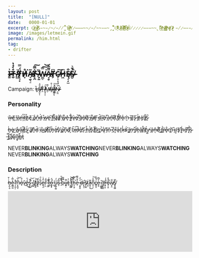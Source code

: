 ```yaml
---
layout: post
title:  "[NULL]"
date:   0000-01-01
excerpt: Ç̸̴̴̵̵̵̷̴̸̷̩̣̘͔̟̈́A̶̵̴̸̴̸̸̵̷̷̴̴̹̬̝͉̮̳̍͛͠S̵̴̵̷̴̷̵̸̸̫̮̀̓̉̚T̷̷̶̸̷̶͖̗͠ ̷̶̷̸̴̸̶̸̶̨̭͉̙͊ͅY̷̶̶̶̴̴̷̵̸̴̴̵̶̴̡̧̠̞̮̏̔̊̌̎͘Ọ̴̷̶̶̵̴̶̵̶̵̮̓̅͌͂̚U̴̶̵̷̷̷̸͉̒̚͜R̸̸̷̸̴̸̷̸̷̴̶̴̷̛͔̼̱͔̎͛͒́͠ ̴̶̷̵̵̷̷̴̷̴̴̵̶̟̦̜͔̽̓̅̄̎̓B̴̷̵̵̴̷̸̶̴̸̵̷̷̠̙͔̣͉̓̄̏̈́ͅÜ̸̷̷̷̷̶̵̶̴̴̢̮̈́̅̀R̵̶̸̶̵̵̴̸̴̵̭̖͎̎̒̆ͅṊ̴̷̶̷̸̷̴̷̴̶̖͚̳̂͗ͅI̸̷̶̵̷̴̵̴̸̷̵͚̥̭͎͛͑̅͑N̶̵̸̵̴̸̷̶̡͈͖͖͐G̶̸̴̷̴̷̴̷̴̸̵̵̮͈̻̦̓̄̽ͅͅ ̵̸̷̶̵̵̸̴̷̫̖̬̈́̆̚G̶̶̷̴̸̸̸̵̩̤͕͉̃A̵̸̶̴̶̷̴̵̖͙͉̎̕Ź̷̴̶̴̵̴̶̶̶̶̶̡̝̗̥͂́͘E̶̸̶̷̸̵̶̸̵̡̱̗̙̰͆ ̸̸̶̵̷̴̶̴̵̵̶̣̮̻̗̹̒̓͑U̷̸̶̷̴̶̶̶̷̵̷̱̻͕͉̦̹̓͆P̸̵̴̴̸̷̵̷̯̼͊̾̚O̴̴̵̸̶̷̷̸̸̵͔͇͙̊̇̕͘N̶̸̸̶̴̶̶̶̸̴̸̵͓̠̭̽̓̂̕̚͜ ̷̸̶̵̴̷̴̸̸̶̸̵̸̧͍͉͈͛̒̏̓̀͜O̵̸̷̴̴̸̵̷̶̴̵̶̷̖̮͉͎͎̮̊̑̅͝U̵̶̷̶̸̴̸̶̴̶̧̜̬̹̤̍͜R̶̸̸̴̶̷̸̷̼͚̺͐̈ ̴̶̶̵̵̷̵̸̸̬̋̄̉͑̇S̶̸̸̶̸̷̵̶̶̷̴̷͔̪͊̌͗͒̍̑ͅṒ̶̸̴̶̵̶̵̵̴̶̸̷̵̭̩̜̈́̑̒ͅͅU̴̴̷̵̴̵̵̵̴̶̖͚̪̜̐͌́L̶̷̷̵̵̷̵̶̴̷̴̴̷̝̲̝͔̈̀̔̍͘͠S̷̴̷̸̶̷̴̵̷̵̵̸̛͉̺͎͇͙̺̊͂
image: /images/letmein.gif
permalink: /him.html
tag:
- drifter 
---
```


## I̷̶̴̶̷̱͗T̴̶̷̴̴̶̵̷̬̊̀̉̔ ̷̸̵̵̷̷̻̓͛Ṭ̵̴̷̷̸̷̵̸̘͙̈́̿H̷̶̸̵̸̴̟̊͘Ã̶̴̸̴̶̴̷̶͉̱͉̠T̷̵̵̸̶̸̷̶̸̞̯̽̅͂͠ ̴̶̷̷̷̸̵̧̱̄̏W̴̴̴̴̵̶̵̷̵͇̠̿͘͠͝A̷̶̵̴̸̶̴̴̷̘̥̎̃̄̀T̸̵̴̶̴̗͆C̸̵̶̷̵̷̶̵͕̠͎̘͠H̶̴̴̶̷͖͆Ę̴̷̶̵̵̴̷̸̶̜̦̫̐̕S̶̸̴̴̵̷̸̶̮̉͊͛̚

Campaign: L̴̵̶̷̴̬̏Ê̸̸̶̵̸̶̶̵̷̵͓̫̋̉ͅͅT̴̴̷̴̴̷̯͊̇ ̷̷̴̸̶̸̶̷̷̵͙̝͔̓̌͠ͅM̴̶̸̴̵̷̮̍̊E̷̷̸̶̸̴̴͎͑͗̐ ̵̶̶̷̸̵̷̸̵̵͖͚͔̘̈́͗͠Ȋ̷̸̷̸̵̶̷̘̺̓Ṇ̶̴̸̴̴̴̸̷̷̯̰͗̃̚

### Personality

w̶͔̏ĕ̸͖ ̵̛̱ŵ̴̲r̶͓͑i̴̧̊t̶͔̔ȟ̸̺ę̸̄ ̷̻̈a̷͍̾n̵̰̐d̷̫͐ ̶̖͒w̷̪͘ë̷̢ ̷̪͝f̵̞́l̷̮̽â̷͈ḯ̸̟l̸̛̗ ̵̩̕w̵̳͌e̶̞̽ ̶̯̂l̶͔̐i̷͎͂v̶̟̀e̸̱̚ ̶̮͌ā̶̡n̸̢͐d̸͈̏ ̶͍̍w̸̺͌é̷͙ ̵̝̃d̴̼̑ḭ̴̉ȅ̸̖ ̶̗̅a̷̮͛ṋ̶͝d̸̦̈ ̸̰̄f̸̹͒ŕ̴̦o̵̯̾m̵̮̀ ̶͛ͅu̸͚͆ş̴̋ ̶͎́h̸̼͛e̸̮̍ ̸̩̇i̸̻͂s̷̮̚

h̶͍̍ė̴͓ ̷͖̃w̶̻̒a̴͔̋i̸̪͂t̵͈̆s̴̝̈́ ̸͇̇a̸̳͝n̴̯̍d̵̩̑ ̴̹͑w̷̐͜a̸̟͠t̶͍͝ć̵̬h̷͓̍ë̸̯́s̸̨̔ ̵̟̇a̵̳̚n̴͓͆ḏ̸́ ̷͕͒b̷̠͂i̶̲͠d̶̜̀e̸͈̔s̷͂ͅ ̷̼́h̵̤̊i̸̫̍s̵̢̎ ̸̱̾t̸̮͆ī̴͜m̷̳̚ę̸̔ ̴̗̓ĭ̵̤ň̵̠ ̷̅ͅc̵̖̐r̶͙͒a̵̘̒c̴̫̄ḳ̶̾s̷̬̈́ ̶̻́ĩ̶̪n̷̖̕ ̵̭͒r̸̯̈́ė̶͕â̷̼l̸̗̐ĩ̴̦t̸̛̠y̵̺̕ ̶̱̈á̵̢n̶͔̑d̸̊͜ ̶̻̏f̴̳͐r̴̙̀o̶̢͋m̵͇͝ ̷̍ͅu̸͇̓s̸̡̃ ̴͍̌ḩ̴͑e̸̫͝ ̶̦͝į̷̚s̴͙̀ ̶͖̿t̵̻͝a̸̭͂ů̷͎g̵̞͆h̴̳͊t̵̘͗

NEVER**BLINKING**ALWAYS**WATCHING**NEVER**BLINKING**ALWAYS**WATCHING**NEVER**BLINKING**ALWAYS**WATCHING**


### Description

h̶̡̰͔̮͗̍̄e̴͖̻͚̽̿̍ ̴̖̜͍͕̓̽̕m̷͔̭̼̘͆̍̅͝o̵̞̍̇̐v̵̎͜e̶̯̽́̑͜͜s̷̟͓̠̍̊̚ ̷̜̻̉̀͝c̸͕͒ͅl̸͚̮͈̇͘͝ǫ̸̭͛̅s̷̹̅̏͑̑ė̴̺͉̫̋̉̇r̷̜̯͂͂̓ ̴̯͖̂̂t̷̛͖̣̄̾͑o̶͚͓̟͑̈́ ̵̛̺̀̀ͅú̴͙͚͙̺̈́͘ş̵̅̂͠ ̷͓͒͊̓̎b̴̖̅̿̚u̶̼͍̦̿ẗ̶͈̔ ̵͓͚̺̔̓̽͝t̷̪̯̜̃̏͝h̵̨̛̠̱̗̅͌͝e̶̓̌̎͌ͅ ̶̧̮̥͈̈́̈́ḍ̴́į̶̛̥͔s̴̡̤͇̃t̷͇́̕a̴̮̟͔͌͜n̷̟̹̹͆̐͐͝c̵̳̫̝̈́̆̅ė̷̞̥̽͆͂ ̷̨̺̳͍̊g̵̛̞̺̪̑ṟ̶̟̮̋̽̓ͅǒ̵̡͕̭̊̐̚w̸̮̝̤̋̋s̸̢͍̼̻̿


<iframe width="100%" height="166" scrolling="no" frameborder="no" allow="autoplay" src="https://w.soundcloud.com/player/?url=https%3A//api.soundcloud.com/tracks/82499147&color=%23220705&auto_play=false&hide_related=false&show_comments=true&show_user=true&show_reposts=false&show_teaser=true%22%3E</iframe><div style="font-size: 10px; color: #cccccc;line-break: anywhere;word-break: normal;overflow: hidden;white-space: nowrap;text-overflow: ellipsis; font-family: Interstate,Lucida Grande,Lucida Sans Unicode,Lucida Sans,Garuda,Verdana,Tahoma,sans-serif;font-weight: 100;"><a href="https://soundcloud.com/katashi-san" title="Katashi San" target="_blank" style="color: #cccccc; text-decoration: none;">Katashi San</a> · <a href="https://soundcloud.com/katashi-san/bleach-ost-on-the-precipice-of" title="Bleach OST On the Precipice of Defeat" target="_blank" style="color: #cccccc; text-decoration: none;">Bleach OST On the Precipice of Defeat</a></div>

ḧ̴̩̞̘̲́̄e̵̟̩̅ ̴͓̗̑w̴̫͊̾r̴̜̖̃i̵̧̦͂̑t̴̨̢̏̌̄̏h̶̖̣́͌͠e̵̮̜̼̹͂̌̅̔s̸̪͈̾͂́ ̵̻̈́͌̾͝ȃ̶̙͎͔n̶̛̰̹̗͋d̸̛͉͚͛̉͆ ̸̦͈̓̉̂͝h̸̗͈͗͂͌̂ę̶̱̪͛̓͝ ̴͓̿̂̈́͝f̸̛̠̦͈̬̾̏̇l̷̻̼̗͆̚ä̷̧͉̮̙̽͋͘i̷͉̲͂̕l̶̗͈͕͋͝s̶̡̺̘̉̌̇̈ ̴̨͉̣̭͆h̸͚̊̿ę̶̛͉̫̀ ̴̤͎͐̄ĺ̵͎͈͕i̸̘̍̀v̵̝͚͕̬̋̃̓e̵̪̻̅̅̑̚s̸̙̝̞̈ ̴̨̮͑̉̔͆ͅã̸͇̫̰̳̀͝n̶̻͓̈͒͝͝d̴̟̹͓̎̿͌̀ ̵̰̋h̵̻̼͝è̸̳̣͠ ̴̖̂ͅd̵̝̘͓͙̔͊́ị̴̘̜͙̓̏͆e̷̛͇̠̟̓̐̌s̶͔̞̞̜̃̔ ̵̻̜̓͝ǎ̶̤̜̠n̷̛̼̏͝d̵̻̟͝ ̴̝̦̑̾̋h̸̡̯̞̆̾ė̸̡̓ ̷͈̺͕̬̍́̈́į̵͛̏̋ś̴̢̖̘̩̾͋͒ ̶̢̖̲̏́͘u̵͓͇͕̻̾͑͐n̵͍͈̗̻̿͆͛̽h̷̰̼̗̤̏͝e̵̬͍̳̱̒a̷̟͈͍͒͛͂̄r̶͕͕͇̿d̶̳̽̏͐̉

AS**WITHOUT**SO**WITHIN**AS**WITHOUT**SO**WITHIN**AS**WITHOUT**SO**WITHIN**AS**WITHOUT**SO**WITHIN**AS**WITHOUT**SO**WITHIN**AS**WITHOUT**SO**WITHIN**


### Story

h̷͚̜͚͆̈́͑͒͋́̍̿ė̸̦̯̞̪͌͋ ̶̝̼̘͙̈́͐̆͗͝ľ̵̛̮͖̣̪͔̝̀̄̽̐̂͜ȏ̴̩̦͖̺̝̟́͛o̵̱̖͉̰̣͈̖̳̻̩͍̊͗͒͋̏̋̃̈́k̴̨̪͈̺͎͖̒̚ͅȩ̶̙̩̻͍̯̥̾͛͑̈̔̈́̾̎̂͝d̸̦͖͓̭̠̩̩̼̭̔́̈́̾̄̀̀̾̈́͘͜ͅ ̴͍͈̣̃̏̃̈́̌̅ų̸̣̩̱̫̺̥͗͋̾͐̅̚͜͝ͅͅp̷̱̣̩̪̮̼̜̻̆̆̅̑̀͂̚ǫ̸̡̧̢̛̺̗͍̲̣͖͒̐͌̌́̅̏ņ̴̡̱̝̮̯̮͉̤͉̔̋ ̴̠̤̥̺̩̞͇́̓́͗̅̊͛͊̚͜͜͝͝h̸̨̡̘̫̙̮̗̝̃͌̃̌̑̊͐̍̄í̵̛̮́͆̋́́̾m̵̖̈̈́̐̍̓̑̚͝s̶̛͇̞͚̣̗͗͑ȩ̶̨̳̠͍̩̘̗̀̈́̓̿͋l̵͉̤̥̮̘̤͍̋̊f̵̳͖̙͙͉̒ ̶̫̜̋̂a̶̮̽͌̈́͜n̵̜̥̞̊͑̔̀͝d̴̫͙̰́̈́́̽͌̔̈́̃̍̚ ̸͚̙̹̱̜͍̌̋͊͠t̶͔̺̖͇̏̅̚ͅr̸̛̻͈͗̓̓̍̕͘ȅ̵͎̓̉̏̇͗͆͝͠ṃ̷̻̪̯̖̝̪͔̫̗̞̋̒̀͂b̵̧̳̱̦̤͍̘̞͍̿̈́̿̇͐̓̏̚͝ͅl̵̢̝̜̪̝͉͋̑̓͆́̂̓̄̽̈́͠e̶̤̤͆̐͒̑̂d̵̡̞̦̞̭̟̯̺̤̠̈́̈̒̓̀͛̐͝ ̷̢̹̪̅͒́́̈́a̸̬̭͍̯̾̋̎͗̿̽͊͆̾̏ń̸̨̼̬̘̠̖͉͉̤d̴̛̛̰̭̣̪̙̺͓̂͗̔͐̇̾͒͘͝ ̵͍͓̩̳̿̌̂̎͆s̶̖̭̘̺̝̰̐̈̀̌̓͆̈́̎̋͝͝ͅͅͅȟ̸̢̼̥̺̽̃̾̑̆̐͝͝ǫ̵̥̣̰͉̹͖̜̮̈͛́̌̕͜ͅo̵̤̾̊̋̒̀̄̕͜͜͝ḵ̸̱̀͛ ̶̢̱͓̊͒͆̽̾̕u̵̧͇̟͂̔ǹ̶̡̛͍͐̋̌͐̉͝͝t̶̛͇͉̯̃̊̓̊̄́̍̃̒̉i̴̮̖̪̺̟̅l̶̙̣̝͋͊̂ ̷̹̤͇̖̯͈̲̀͒͑͠h̸̗̬̱͚̝̺̳̬͝ȩ̷̡̧̡͔̟̼̲̀͛̐͂̑̇͋̽͊͊̚ ̶͕͈̳̥̹̯̔̃̉̈́͜i̷̮̣̋̂̈́̔̑̈̈́͑͊̕͜͜ṡ̴̨̡̤̳̟̣̞̏̔̇̀͝ ̵̣̯̬̪̥̐̔n̷̼͓̐̄̎̄͛̏̈ǫ̸̧̨̡̮̠͈̻͖̀t̸͓̫̖̬̭̗̮̣͆̌͑̂́̅̒͘ ̸͈͕̭͍̝̲̦͚̝̓̾͗̕̕ͅẁ̷͍̯̗̯̼̳̠̪̤͝á̶̡͇͕̞͎̥̙̼̮͝ͅs̵̥̩̘̱̻͔̈́̾̓̂̉͐̎̀͘ ̵̛̳̭̃̾́͂͑̚ṉ̴̞̪̰͛͆̈̊ṑ̴̢̻͕̲̰̤̙̎͐͆̌̉̚͝ͅͅt̵̆̇̓́́̇ͅ ̴̝̱̜̹̜̃w̶͔͕̞̝͇̏́̂̆̀̕͠ͅh̴̖̹̎̕͜͝a̶̠̰̞̫͈̝̎̅̐̓͛̿̿ţ̸̛̘̙̹͔̳̖̻͚̓͆͑̏ ̸̨͈̯̰͕̀̆̓̈̇̆͆͛́̂̀͜h̵̰͖͚̼̝̼͖̪͂̈͆̄̐̊̐̆͝͠e̸̳̲̖̬̮̻̩͍̖̠͛͂̀̕͜͝ ̵͓̼̻̹͒s̷̛̗̥̞͉̻̠͚͔̥̾̔̂̌̈̆̔͛a̶̡͑͋́̎͠͝͠w̶̢̹͓͓̦͕͔̗̯̥͗̏̒͛̚̕͜

ḩ̸̛̺͍͚̘̓̔́́̇͊͂͆͜͝͝e̵̪͎̞̠͇͂̀ ̶̬͓̳͖̫͓͐̈́̄͝͠ş̶̻̼̩̻̮̜̗̥̤͖͋ă̶̡̮͔̹̼͐̀w̶̧̟͈͈̌̓̽̄͒́̂̍͠ ̶̨̳̘̮̒̽͂̒͊̕w̶̺̙̎̎̒̓́͊̃̀h̸̡̧̨̲̣̩̭̼͋͂͜à̵̦̏̇̀̄̃̓̐͗t̷̢̳͓͕̬̺̖̾̀ ̷̧̓͂̀̀̓̊͋͆͘̕͝h̴̰̞̳͖͙̟̪̹͇̎͋̈́̈́̄̚͜ē̵̢̮͉̙̲͕͍̞̠͉̉̔̓̀͛́̐ ̶̱̹̐͛̎͗̇͐̆͝ͅẃ̶̦͇̎͒́̀̓̋ä̶͍̺́̚͠͠ṣ̴̲͂ ̶̺̻̦̗̙̫̹̏̽͊͋̽̑̽̀̎̒͝ň̸̨̥̉͌̆͆̉̈́͠ơ̴̡̢̨̰͖̝̣̗̥͉͐͌̆ţ̵̡̡̺̻̠̝̉̀̊̈́̕ ̸̧̣̞͙̹͔͕̲͉͉͈̏͆̈̀͐̿̓̕̕͠t̴̼͕͚̰̹̪̣̬̒͠h̵̠̟̣̗͖̭͓͕̱̊̄̓̅̎̒̆̆̔̉̕e̸̢̘̤͈͛̍̄͂͗̿̈̕ ̸̢̗̯̮͓̪̼̫̫̋̈́̇͌̈́̊̾̒̏̚ö̶̩͚̫̜͕̳̯̥̫͉̪̏ṅ̸̨̮͈̪̟̤̘͔̬̝́̉̉͌̍͋̓̀̍̚͜e̴͍̱̖̺̭̥̤̽̊̓̀̋̓͌̕͜ ̶̨̢̫͕͖̜͔̗͋̈́̄͑́̄͝b̷̧͎̖̘͔̹̗̲͆̒̄͛̂̂̉̀ẽ̵̞̪̫̈y̵̡̨͕̰̰̞̟̩̬̑̀̃͐̃ȯ̴͉̻̞͍̺̝̑͋̈̓̽ņ̴̡̳͔͍̩̺̲͉̊̐̒͒̚͘d̴̨̨̛̛̼͚͔̞̳̬̄͌̀̐̓̕̕͠ ̷̬̞̠̣͚̜͉̪͈̺̻̿m̴̢̱̯͇̪̹̠͍͍̰̲̿̑̇̕̕a̸̢̨̧͖̯̮̘̳͎̪̯͂̈́̈̊̈́͝n̸̥̈͂͆̓̔͌͘̕͘y̷̢̗͕͍̳͖̹͉̦̫̖͌͂̀͂̂̋ ̵̗͙̪͙̦̯̓̏̉͆̑́͝a̶͈̻̞̩͙̦̋̔͐̐́͝n̷͍͙͔̖̾̿͌̔͗d̵̡̛̥̥͕̮̰̪̦̥̖̦͂͑̓͘ ̴̡̢̞͙͎̼́̍̓͂h̸͈̎e̸̢̹̖̱̫̥͖̦̯̅̀̔͛͑̀̋ ̶̢̼̳̋͒̿̑̑̆̌͐̚͝w̷̮̘͇̭͍͎͉̾̉̈́͑̈́̽̓̽̕̚͠a̷̧͚̤̟̐̓̓͂̀͆͠͝s̴͈̦̘͕̹͚̙̟͇͙͋̀̽̑͜ ̶̙̾̎͆̐̍s̴̡͍̺͍̟̤͛͂t̴͎̫͕̺̓̅̎͆̾͗̉̽̄̕͝i̶̥̘̠̣͈̯͉͚̣͚͌͆̊̃̂̏͂ͅl̶̺͇̜̈́̀̊͘̚͠ĺ̸̦̹̌̄̔͂̀̌̉̔̆̕

ENDLESS**NAMELESS**ENDLESS**NAMELESS**ENDLESS**NAMELESS**ENDLESS**NAMELESS**ENDLESS**NAMELESS**ENDLESS**NAMELESS**ENDLESS**NAMELESS**ENDLESS**NAMELESS**

### Drifters

f̶̡͕̪̲̾͐̉̍r̴͓̹͖̒̀͂̏̂͐̚ọ̴̙͖͈̲͈̯̉̈́͊͊͆͐̀̿̚͜m̷̨̗̻̝̠͎̓́͆͑̅́̂̓̕ ̴̣̻̭̾̄̇͝ë̸̤̹̙́̈́̇͜͝m̴͙̎͊̚p̵̛͓͎̩̹̳̀̀́̀̽t̴͖̗̭̫̲͖̮̘̼͛͗i̷̯̫̦̲̥̘̼̚n̸̼̞̫̒̒͆̆̏̌͠e̵̙͕̤̗͕͔͔̎̚s̸̺͛̏̏s̵̛̭̑͗͘͠ ̵̝̦̻̜̭̣͇̖̣̈́̌g̶̥̳͓̠̺̩̹͉͌͒͘͜͠r̴̭͙̖͖̗̐̉͘ǫ̸̛̻̰͎̙̫̞̏͛̔̉͘͘w̴̲̠̹̤̻̲̎̍͌̂s̷̨̯̦̙̗̩̏́̔̑ͅ ̴̀͒̍̐͒́ͅs̶̢͍̏̒͂͝u̸̢͚̔̊͑̄͂͋̈́̃b̷̼̜̜͖̞͈͚̒̈̚͜s̵̬̯̘̆̎͋̉̊̾͊̐͝t̴̨̮̱͔̻̹͈̟̉̇͛̉͆ą̶̘̲͙͎̞̹̭̗̅̈͘n̵̨̰͔͍͈̐̽͗̑̓c̶̪͉̤̲̠̪̈́́̓̄͘͝e̵̩̾́ ̵̬̗̯̜̀̅̔̂̅̔̎̉̚a̵̛͊̄̐̉͜n̴̲̱̞͎̻̘̖̯̊̌͗͠ď̷̨̟͔̭̝̜͚̦̻̈͂̑ ̶͉̜̘̏͒̐̈̐̿̑̚̚f̸̛̛̜̥̭̫̩̺͔̰͇̋̉̋͝ŗ̵̨͇̅͆̿̅͐͘̚o̵̩̣͓̗̲̻͕͒̽̉̀̓͘m̶̹̦̓̃̄͊͋́͝͝ ̵̨̟͕̉̀̚͠ȯ̴̬̱̜͈̜̭̟͐ũ̸̻̰̍̆̍̏́́͊͠r̴̳͕͖̖͓̣̘̉̈́̅͋̽̈́͌͘͠ ̷̫̩͚͉̹͎͓͈̫͐̑͊́̾͋͘͝f̵͔̤͖͉̰͎̍̍̈̔̀́̚͠l̸̡̨̫̯̤̟̦̾̋̇̄e̴̹͕͕̰̬̘̿̈̈́s̵̳̬̜̱͓̙̦̮͉͌̀h̷͖͎̼̻͔̗̺̳̦̓̍̄̃ ̶̡͍̝͂͊̌̽̐̂͆͗͗ͅḩ̶͉̤̹͉̊̕͠ͅe̸̲̔ ̵̨̭͚͉̖̖̜͇̻̈͘ï̷̧̪͈̼͚̲͍̲͔̒̏͐͆̚ś̵̡̡͇̯̺̞̥̫ͅ ̷̥̰̱̞̙̞̩͗̆ͅf̵͈̒̐͊̑͝r̴̦̎̀̈̓͑̒ͅè̷̢̧̼̩̜͘e̵̫͘ḑ̵̘̹̀͘

t̷̚͠ͅh̵̡̻̫̯̣̰͆̇̍ê̸̩̫͈̐͆͗͋̏̚͝͝ ̸͚̭̣̆̎́͑͌̌w̷̧̱̲͚̋̾͆̈́͛ă̷̭̤̏ṱ̴̏́͘c̴̨̘͚̟̝̫̼̼̈́ͅh̸̤͖̼́̑͐̈́̓̈́̑̈́͘e̵̛̝̙̞̒̈̾̔͋̎̕͝ȑ̸̢͉̹̮̗͘͝ ̵̜̬̲̞͖͓͗̇͑̕̚͝ṡ̵̛̞͕͙̻̖͚̽́͘t̷̢̡͎̬̖̮͒ỉ̴̢͍̲͔̂̒̅̑͋̏̈́̚r̴̖̝̲̈́͝s̵̼̗͖̙̦̑̋͊̄̍͝ ̴͚̬̌t̴̳̳͍͑͛̎̌͜͝h̴̩̪̲̤̱̳̒́ͅè̷͍̘̭̼̲̺͚͒͌̿͑͘ͅ ̸͈̐͋́̊͠w̸̜͎͓̲̐͊̒͜ö̸̞́́̑̍̈́̇̾̋̀r̸̨̨̛̥̪̻̗͓͐͆͊̒̇͝͝l̸̟̹̣̱̎̌͘d̸̦̖̳͎̯͔͊̀͘͜ ̶̣̜̘̟̼͎̥͗́̃͋̈́́̚q̶͚̱̩̬̥̦̩̓u̷̢̥͉̖̼̪̱̫̠̽̂̄ĩ̵̜͓̆̿̈̈v̷̘̩̋̅͘è̴̢͇͓̣̄̎̿̎̿͐̓̈́ŕ̵̛͍͗s̸͉̟̻̐͊̏ ̴̫͋̇̑͗͛̈̕͠ͅḯ̴͈͎̙̲̯̹̣͆͌̀̒͝n̵͈̭̞͔̳̄̎̾̉̾͜ ̴̧̨̥̬̫̰͋̎̓̈́͊͝ą̸̻͓̭͉̯̹̈́̈̅̒͌̚͝n̵̳͙̣̲̻̹̣͊̋̑̄̚t̵͖͓͚̺̟̫̮̜̽̄͗i̵̻͐̌̇̇͆͑̓̕c̷̢̣͙̰͍̱̾͐i̶̞͈̺͙̦̦̭̽̚p̶͇̝̖̙̳͖̻̦̓̎̎̂͝a̸̡̜̫̲̲̦̬͙̮̔͑t̴̛̙̭͚̮̯́͌̈́͒̀ḯ̵͍̳̩̩͊̃̃́̾͊o̵̬̓n̶̤̫̓

**BLOOD**AND**BONE**AND**BLOOD**AND**BONE**AND**BLOOD**AND**BONE**AND**BLOOD**AND**BONE**AND**BLOOD**AND**BONE**AND**BLOOD**AND**BONE**

### Relationships

h̴̟̤̿͑̈e̵͕̲̺̱̙̭̲͖͂̀̈́͊̒͜ ̶͓͓̣͆̔̓̇̽̓͌́͜ơ̵̤͖̪̗̬̱͊̍̓͑̿f̵̗̰̲̻̦͆͒͜ ̸̧̨̖̖̳͕̜͇̘̄̿̊m̶͚̬̬̤̣̤̋̆̒̌̅͆̏́̂a̸̢̪̝̗̫̙̭͑̂̌̔͌̃̀̈͘͠ͅn̴̠̭̻̘̥̣̣̤͊͂̇͆̓̒̆͌͗͜y̴̞̞̤̽̎̃ ̵͙͚̭̳̣͉͓̯̞͌̌̊̾̈́̾̐͆͘m̴͔̗͓̦͇̈́̎͜ǫ̸̼̞͔̦̹̼͓͕͒͌̈͊̈́͐́̃̊̕͜ͅu̵̩̫̙̼̽̍̓̽̀̆͘͝͝͠t̵̰͗̐ḧ̶̤͙̭͙́̀̄̈́̉͜͠͝ͅs̷̨͎̲̎̀͒̈́̀͆́̂̕͝ ̸̘̲̬̯̠̋͑̇̏̇̑̅͘ŝ̵̛͖̙̟̜̙̖͚̿̈̂̓͛͝p̷̰̹̙̠̟͚͍̞̤̗̎̄͆͒ĕ̷͚͙͓ȧ̶̫̲͖͙̹̟̤̺̗̪k̸̻̺̥̲̘̳̦̬͙̪̬̆̇̿s̸̗͒̓̒̋͋̎̈́̉ ̷̥̐̿w̴̢̺̪̫̱̮̟͐ͅe̴͉͕̪̼͖̊ ̴̮͚͖̘͙͔̔̌̒̅̆͘͜͜b̷̢̝̪̫̮̙͍͉̗͖͑͂̋͐͛́ͅṓ̸͎͜͜w̴̛͎̹̮̳̯̦͎̩̍̓̊̃͠ ̶̧̣͔̺͛͌̍̿͑̽̏̚͝i̵͕̔͗̀̐̚͝n̵̜͈̦͉͖̾̉̈̓́̽̾̔̉͂͜͜͠ ̶̡̹̥͉̼̺̦̫̜͑͜ạ̷͉̺̹͔̓̚̕w̷̡̯̹͎̟̘̍̓͘ę̷̛̗̏̈́̐̎̓͂̀̓͝ ̸̙̱̬̳͉̩͆͗͐̀̓̏̌̚ă̷̯̪͎̟̟̻͓̪̈́̊̐̒͗̅͠ͅn̷͙̱̻̿̋̈́ḑ̴̛̪̫̣̪̟̏͆̑͒͆̓̄̚͝ ̵̢͚̬̺̱̑̽̑̏̄́̾͗̕͘w̵̛̺͈̘̰̗̗ͅẽ̴̤̤̯̮͎̤̦͑̔̊̏̎̓̾̚͝ ̶̛̬͙̔͒̉̄͋̔̄̽͑͝a̴͚͖̜͙̐̎ŕ̴̢͈̲̥̝̭̭̩͛̇̊̀̔̒͑̏͝e̷̢̦̣̗͉̙̱̠̩̫̊͂͑̓̄̆͒͛͘͜͝ ̵̘͚̠̦̙̰̀͊̓̏͒̃́̀̉̈m̴̡̛̮͔͎̱͚̣͔̹̻̬̀̑̇a̶̹̙̬̙̖̰̤͎̓d̵̲͓͚̐̔ê̵̟̭̼̣̠͚̓̀ ̴̢̲̮̞͈̭͈͖̮̖̐́̽̽ẁ̶̢̢̧̞͙̩̙̰͊̑̐̃̕h̵̢̛̼̬̥̘̬͓͈̞̐̀̽͛̋̾̍̐͜͜͝o̸͈̯̼͙̟̹̼̰̻͍͒ͅl̵̠̩̣̅̎̀̉̎͑͂̌͘͠e̸̥̗͔͎̥͙̖̝̰̝͌̈̉̀̒̈́͆̕

t̷̡̢͖̫̮̪̺̓̌̈̔͐͛ḩ̴̢̡̨͓͍̗̝͔̞̠͂ę̷̭̠͇̤͇̲̀ ̴̛̰̼͔̾̈́͗̌͌͗̈́̎̕͘ḟ̸̮̻̮̳̮͙͎̼̇ơ̷̞̫͇̩̲̊͂́̿̓o̴̢̲͖͕̟̺̘̺̪͇̐͊̎̀̾̌͌͐̕͘͠ͅḻ̶̨̧̭̮́ ̵̦̲̘̼̮̘̣̟̤͎̂͝d̴̛͙̟͚̱͚͔͎̅̂͊͜͝͝͝ͅo̵̢̧͈̜̖͙̣̙̣͊̆ę̴̗͇̳̞͐͛͗̉s̴͔̍̾̏ ̶̦̬͖͛̈́̒̋̈́ṋ̷̨͈̱̩̒̔̊̕ò̴̝̭̳͓̙̟̦̲̤̫̗̐t̵̖̝͚̮͙̼̦̏̐̈́̑̃͒͐͘̚ ̶̩̪̲̋̉͆͆̓͑b̶̨̡̭̫͂͑̄͒͋͜e̷̲̥̬̋͛̂͑̎̄͒̅͆͝ͅń̴̢̗̳̖̦̥̀͒͠͝d̴̰̪̲̫͍̯̀̊̔́̽̒̕ ̷̥̳͉̟̳̘̬̲͒́̓̌t̴̛̬̏̾̀͐̐̓͂̓̀h̵͎͎͙̝͙̖͔͚̞̑̐̋͆̒̚ͅè̵̛̱͖͊̀̌́̐̐͆ ̴̪͓̮͖̩̼̪̼̫͆͗̒̄̔̒̚͜f̷̛̲̖͔̠̌́̐̽̉͋̊͒͑ơ̷̡̢̟̿́͗̏̈́̓̓͒ͅo̴̩͍̬͎̟̳̲̦̝̱̘̓̈́̀̓́̿́̐̈́l̷̛̥̦͖̣̟̀̀̑ ̶̨̠̲̗̯̺̞̜̟͒s̵̘̤̳͎̭͖͔̲̤̤̅͆̉̾̿̏̒̂̕̚͠t̶̡̮̥̞̐̿ą̶͈͕̱͓̬̞̖̮̙̒͆̐́̃̿͠ͅņ̵̛͈͋̀̎d̵͙͔̰̟̅̽͝s̴̨̛̞̪̗͍͖̟̥͔͚̀̽̕͘ͅ ̷̘̩̥̪̮͇̝̟͎̔̇̔̔̏̈͌͗̓t̵̩͔̉͆́́̔͒̄͊͠ͅḧ̴̢̡͍̹̝̫̺̙͔͎̽̽̑̏̊͋̈́̚ȩ̸̰̥̪̲̹̻̬͉͕̑̍͋̓̈̿͝ ̴̲̜͕͙̗̹̓̈͋̅̌̐̉̔̌f̷̨̧̃̇͛͑̒̿̌̀̇͝͠o̷͚͖̺̪̟̼̾̐̅̇̊o̸͍̫͑͒̍̓͂͌͊̚͠͝͝ļ̶̨̖̳̱̲͚͋͘ ̸̢̺̔̿̆̄q̶̢̧̟̘̠̒̀̾̓̅̀̆̾͊ů̴̱e̵͎̓͊̉̆͒s̷͔͔̮͆́t̶̡̙͈̟͎̙̻͎̥̊̏̎̃̈͒̊͜͝ͅï̵̩̫̲̦̒̌̍̍̕ͅo̶͓̫͍͚̺͒̄͌͊͐̍̃̀̏̂͜ņ̷̢̱̱̯̜̬̀̑̒̏̎͜s̴̬̦̘͓̪̈͗̇͊̆̂̍͝ ̴̢̲̦͙̥̞͖̻̮̰͒̎̿͋̋͐̄͗t̷̨̡̡͉̮̯̯̯̞̰̐̿̎̽h̵̺͕̥̺͉͙̜̞͊̈̐́̿̆e̴̳͙̳͉̮̍ ̴̹̖̩̮̹̊̍͐̃̒̅͌͘f̶̰͂̓̽̒̄͛̓̍̍̉̕o̷̝̮̜̦̣̭͙͇̊ǫ̶͍̐͋͆̓̇ļ̸̛͕͉̼͓̗̞͉̘̩͕̃̀̏̅͐̐̿̂͝͝ ̵͈͈̠̋̈́̓ḭ̵͍̹͍̼͋̀̀̕͝s̶̯̝̤̐̔ ̵̖͚͎̪̯̞͔͐̓̍̍͋̾̿̕͘͝u̶̧̿͊̂̉̈́n̶͈͔͉̮̳͚͙͑̂͋͒̏w̷̡̮̫̅̆̆̏͑̏̕ŕ̴̖̹̜͍͔̓̎i̵̯̙̓͌̏̍́̊̅͘t̶̘̉̀̅t̴̨̨̡̟͇̹̯̼̼͝ē̷̢̛̪̺͓̣̠̣̖̙͋̽̈̀͂̈̈́̈́ņ̸̝͓̦͔̤͉̬̼́͗̐̈́̈́͗̔̇

**ALL**IS**ONE**IS**ALL**IS**ONE**IS**ALL**IS**ONE**IS**ALL**IS**ONE**IS**ALL**IS**ONE**IS**ALL**IS**ONE**IS**ALL**IS**ONE**IS**ALL**IS**ONE**

Soon <a href="https://drifter-handbook.github.io/Verity.html">_H̶̵̴̶̴̶̴̷̷̵̴̶̵̶̸̷̺͎͑Ė̴̴̶̴̶̸̵̷̷̸̸̴̸̴̴̷̴̷̸̵̸̴̷̶̸̷̸̴̵̴̷̵̶̶̮̮̤͎̼̗́́_</a> will watch no longer.

<iframe src="https://w.soundcloud.com/player/?url=https%3A//api.soundcloud.com/tracks/82499147&color=%23220705&auto_play=false&hide_related=false&show_comments=true&show_user=true&show_reposts=false&show_teaser=true%22%3E" width="300" height="80" frameborder="0" allowtransparency="true" allow="encrypted-media"></iframe>
